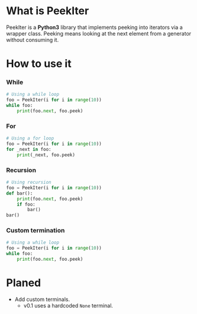 # What is PeekIter
PeekIter is a __Python3__ library that implements peeking into iterators via a wrapper class.
Peeking means looking at the next element from a generator without consuming it.

# How to use it

### While
```python
# Using a while loop
foo = PeekIter(i for i in range(10))
while foo:
    print(foo.next, foo.peek)
```
### For

```python
# Using a for loop
foo = PeekIter(i for i in range(10))
for _next in foo:
    print(_next, foo.peek)
```
### Recursion

```python
# Using recursion
foo = PeekIter(i for i in range(10))
def bar():
    print(foo.next, foo.peek)
    if foo:
        bar()
bar()
```

### Custom termination
```python
# Using a while loop
foo = PeekIter(i for i in range(10))
while foo:
    print(foo.next, foo.peek)
```

# Planed

* Add custom terminals.
    * v0.1 uses a hardcoded `None` terminal.
